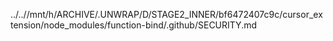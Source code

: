 ../..//mnt/h/ARCHIVE/.UNWRAP/D/STAGE2_INNER/bf6472407c9c/cursor_extension/node_modules/function-bind/.github/SECURITY.md